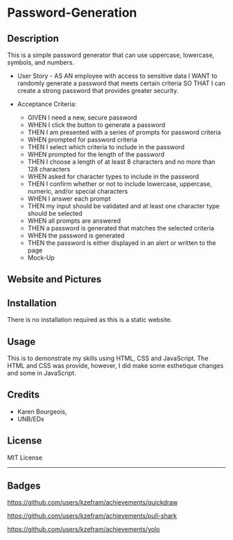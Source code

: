 # Password-Generation

## Description

This is a simple password generator that can use uppercase, lowercase, symbols, and numbers.

- User Story - AS AN employee with access to sensitive data
  I WANT to randomly generate a password that meets certain criteria
  SO THAT I can create a strong password that provides greater security.

- Acceptance Criteria:

  - GIVEN I need a new, secure password
  - WHEN I click the button to generate a password
  - THEN I am presented with a series of prompts for password criteria
  - WHEN prompted for password criteria
  - THEN I select which criteria to include in the password
  - WHEN prompted for the length of the password
  - THEN I choose a length of at least 8 characters and no more than 128 characters
  - WHEN asked for character types to include in the password
  - THEN I confirm whether or not to include lowercase, uppercase, numeric, and/or special characters
  - WHEN I answer each prompt
  - THEN my input should be validated and at least one character type should be selected
  - WHEN all prompts are answered
  - THEN a password is generated that matches the selected criteria
  - WHEN the password is generated
  - THEN the password is either displayed in an alert or written to the page
  - Mock-Up

## Website and Pictures

## Installation

There is no installation required as this is a static website.

## Usage

This is to demonstrate my skills using HTML, CSS and JavaScript. The HTML and CSS was provide, however, I did make some esthetique changes and some in JavaScript.

## Credits

- Karen Bourgeois,
- UNB/EDx

## License

MIT License

---

## Badges

https://github.com/users/kzefram/achievements/quickdraw

https://github.com/users/kzefram/achievements/pull-shark

https://github.com/users/kzefram/achievements/yolo

